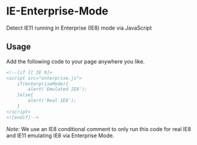 IE-Enterprise-Mode
==================

Detect IE11 running in Enterprise (IE8) mode via JavaScript

## Usage

Add the following code to your page anywhere you like.

```html
<!--[if lt IE 9]>
<script src="enterprise.js">
	if(enterpriseMode){
		alert('Emulated IE8');
	}else{
		alert('Real IE8');
	}
</script>
<![endif]-->
```

*Note:* We use an IE8 conditional comment to only run this code for real IE8 and IE11 emulating IE8 via Enterprise Mode.
